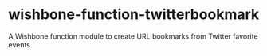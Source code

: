 # wishbone-function-twitterbookmark
A Wishbone function module to create URL bookmarks from Twitter favorite events
